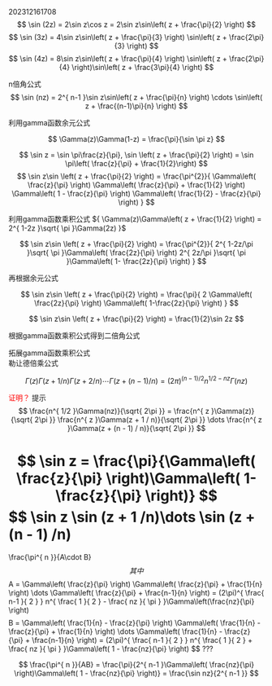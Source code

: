 202312161708
$$ \sin (2z) = 2\sin z\cos z = 2\sin z\sin\left( z + \frac{\pi}{2} \right) $$
$$ \sin (3z) = 4\sin z\sin\left( z + \frac{\pi}{3} \right)  \sin\left( z + \frac{2\pi}{3} \right) $$
$$ \sin (4z) = 8\sin z\sin\left( z + \frac{\pi}{4} \right)  \sin\left( z + \frac{2\pi}{4} \right)\sin\left( z + \frac{3\pi}{4} \right) $$

n倍角公式
$$ \sin (nz) = 2^{ n-1 }\sin z\sin\left( z + \frac{\pi}{n} \right)  \cdots \sin\left( z + \frac{(n-1)\pi}{n} \right) $$


利用gamma函数余元公式

$$
\Gamma(z)\Gamma(1-z) = \frac{\pi}{\sin \pi z}
$$

$$
\sin z = \sin \pi\frac{z}{\pi}, 
\sin \left( z + \frac{\pi}{2} \right) = \sin \pi\left( \frac{z}{\pi} + \frac{1}{2}\right)
$$
$$
\sin z\sin \left( z + \frac{\pi}{2} \right) = \frac{\pi^{2}}{
\Gamma\left( \frac{z}{\pi} \right)  
\Gamma\left( \frac{z}{\pi} + \frac{1}{2} \right)  
\Gamma\left( 1 - \frac{z}{\pi} \right)  
\Gamma\left( \frac{1}{2} - \frac{z}{\pi} \right)  
}
$$

利用gamma函数乘积公式 ${ \Gamma(z)\Gamma\left( z + \frac{1}{2} \right) = 2^{ 1-2z }\sqrt{ \pi }\Gamma(2z) }$ 

$$
\sin z\sin \left( z + \frac{\pi}{2} \right) = \frac{\pi^{2}}{
2^{ 1-2z/\pi }\sqrt{ \pi }\Gamma\left( \frac{2z}{\pi} \right)
2^{ 2z/\pi }\sqrt{ \pi }\Gamma\left( 1- \frac{2z}{\pi} \right)
}
$$

再根据余元公式

$$
\sin z\sin \left( z + \frac{\pi}{2} \right) = \frac{\pi}{
2
\Gamma\left( \frac{2z}{\pi} \right)
\Gamma\left( 1-\frac{2z}{\pi} \right)
}
$$

$$
\sin z\sin \left( z + \frac{\pi}{2} \right) = \frac{1}{2}\sin 2z
$$

根据gamma函数乘积公式得到二倍角公式

拓展gamma函数乘积公式  
勒让德倍乘公式

$$
\Gamma(z)
\Gamma(z+1 /n)
\Gamma(z+2 /n) \cdots 
\Gamma(z+(n-1) /n) = 
(2\pi)^{ (n-1)/2 }
n^{ 1/2 - nz }
\Gamma(nz)
$$

<font color="#ff0000">证明？</font>
提示
$$
\frac{n^{ 1/2 }\Gamma(nz)}{\sqrt{ 2\pi }} = 
\frac{n^{ z }\Gamma(z)}{\sqrt{ 2\pi }}
\frac{n^{ z }\Gamma(z + 1 / n)}{\sqrt{ 2\pi }} \dots 
\frac{n^{ z }\Gamma(z + (n - 1) / n)}{\sqrt{ 2\pi }}
$$


$$
\sin z = \frac{\pi}{\Gamma\left( \frac{z}{\pi} \right)\Gamma\left( 1-\frac{z}{\pi} \right)}
$$
$$
\sin z 
\sin (z + 1 /n)\dots 
\sin (z + (n - 1) /n)
=
\frac{\pi^{ n }}{A\cdot B}
$$
其中
$$
A = 
\Gamma\left( \frac{z}{\pi} \right)
\Gamma\left( \frac{z}{\pi} + \frac{1}{n} \right) \dots 
\Gamma\left( \frac{z}{\pi} + \frac{n-1}{n} \right) = 
(2\pi)^{ \frac{ n-1 }{ 2 }  } n^{ \frac{ 1 }{ 2 } - \frac{ nz }{ \pi }   }\Gamma\left(\frac{nz}{\pi} \right)
$$
$$
B = 
\Gamma\left( \frac{1}{n} - \frac{z}{\pi} \right)
\Gamma\left( \frac{1}{n} - \frac{z}{\pi} + \frac{1}{n} \right) \dots 
\Gamma\left( \frac{1}{n} - \frac{z}{\pi} + \frac{n-1}{n} \right) = 
(2\pi)^{ \frac{ n-1 }{ 2 }  } n^{ \frac{ 1 }{ 2 } + \frac{ nz }{ \pi }   }\Gamma\left( 1 - \frac{nz}{\pi} \right)
$$
???

$$
\frac{\pi^{ n }}{AB} = \frac{\pi}{2^{ n-1 }\Gamma\left( \frac{nz}{\pi} \right)\Gamma\left( 1 - \frac{nz}{\pi} \right)} = \frac{\sin nz}{2^{ n-1 }}
$$

